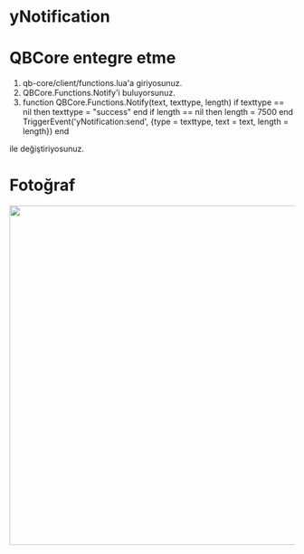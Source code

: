 # yNotification

# QBCore entegre etme
1. qb-core/client/functions.lua'a giriyosunuz.
2. QBCore.Functions.Notify'i buluyorsunuz.
3. function QBCore.Functions.Notify(text, texttype, length)
    if texttype == nil then
        texttype = "success"
    end
    if length == nil then
        length = 7500
    end
    TriggerEvent('yNotification:send', {type = texttype, text = text, length = length})
end

ile değiştiriyosunuz.

# Fotoğraf
<img src="[https://media.discordapp.net/attachments/1188934972673896498/1189182926911459368/image.png](https://cdn.discordapp.com/attachments/1070506928591085598/1204803224557723678/Screenshot_7.png?ex=65d60f70&is=65c39a70&hm=c8bdb1f5b9aa7a4b399784bf91078f1c15eb9129bd20aadc5c0c4baa986571b3&)https://cdn.discordapp.com/attachments/1070506928591085598/1204803224557723678/Screenshot_7.png?ex=65d60f70&is=65c39a70&hm=c8bdb1f5b9aa7a4b399784bf91078f1c15eb9129bd20aadc5c0c4baa986571b3&?ex=65a67667&is=65940167&hm=73c7c48899ef73ec77bad9eedb00589e81b40b8028b0bb1a87674b0727454233&=&format=webp&quality=lossless&width=709&height=64" width="600">
